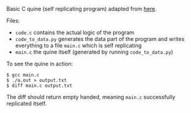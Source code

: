 Basic C quine (self replicating program) adapted from [here](http://www.madore.org/~david/computers/quine.html).

Files:
- `code.c` contains the actual logic of the program
- `code_to_data.py` generates the data part of the program and writes everything to a file `main.c` which is self replicating
- `main.c` the quine itself (generated by running `code_to_data.py`)

To see the quine in action:
```
$ gcc main.c
$ ./a.out > output.txt
$ diff main.c output.txt
```

The diff should return empty handed, meaning `main.c` successfully replicated itself.
